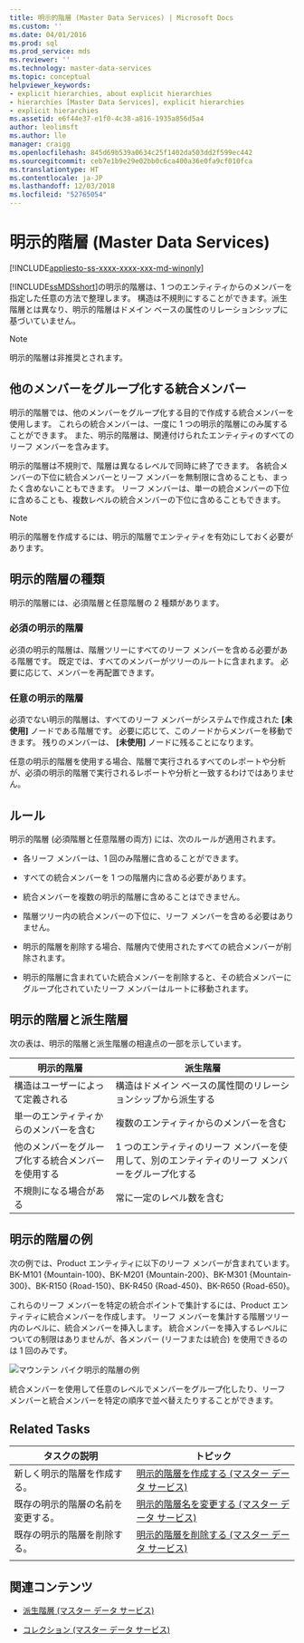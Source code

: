 ```yaml
---
title: 明示的階層 (Master Data Services) | Microsoft Docs
ms.custom: ''
ms.date: 04/01/2016
ms.prod: sql
ms.prod_service: mds
ms.reviewer: ''
ms.technology: master-data-services
ms.topic: conceptual
helpviewer_keywords:
- explicit hierarchies, about explicit hierarchies
- hierarchies [Master Data Services], explicit hierarchies
- explicit hierarchies
ms.assetid: e6f44e37-e1f0-4c38-a816-1935a856d5a4
author: leolimsft
ms.author: lle
manager: craigg
ms.openlocfilehash: 845d69b539a0634c25f1402da503dd2f599ec442
ms.sourcegitcommit: ceb7e1b9e29e02bb0c6ca400a36e0fa9cf010fca
ms.translationtype: HT
ms.contentlocale: ja-JP
ms.lasthandoff: 12/03/2018
ms.locfileid: "52765054"
---
```

# <a name="explicit-hierarchies-master-data-services"></a>明示的階層 (Master Data Services)

[!INCLUDE[appliesto-ss-xxxx-xxxx-xxx-md-winonly](../includes/appliesto-ss-xxxx-xxxx-xxx-md-winonly.md)]

  [!INCLUDE[ssMDSshort](../includes/ssmdsshort-md.md)]の明示的階層は、1 つのエンティティからのメンバーを指定した任意の方法で整理します。 構造は不規則にすることができます。派生階層とは異なり、明示的階層はドメイン ベースの属性のリレーションシップに基づいていません。  
  
> [!NOTE]  
>  明示的階層は非推奨とされます。  
  
## <a name="consolidated-members-group-other-members"></a>他のメンバーをグループ化する統合メンバー  
 明示的階層では、他のメンバーをグループ化する目的で作成する統合メンバーを使用します。 これらの統合メンバーは、一度に 1 つの明示的階層にのみ属することができます。 また、明示的階層は、関連付けられたエンティティのすべてのリーフ メンバーを含みます。  
  
 明示的階層は不規則で、階層は異なるレベルで同時に終了できます。 各統合メンバーの下位に統合メンバーとリーフ メンバーを無制限に含めることも、まったく含めないこともできます。 リーフ メンバーは、単一の統合メンバーの下位に含めることも、複数レベルの統合メンバーの下位に含めることもできます。  
  
> [!NOTE]  
>  明示的階層を作成するには、明示的階層でエンティティを有効にしておく必要があります。  
  
## <a name="types-of-explicit-hierarchies"></a>明示的階層の種類  
 明示的階層には、必須階層と任意階層の 2 種類があります。  
  
### <a name="mandatory-explicit-hierarchy"></a>必須の明示的階層  
 必須の明示的階層は、階層ツリーにすべてのリーフ メンバーを含める必要がある階層です。 既定では、すべてのメンバーがツリーのルートに含まれます。 必要に応じて、メンバーを再配置できます。  
  
### <a name="non-mandatory-explicit-hierarchy"></a>任意の明示的階層  
 必須でない明示的階層は、すべてのリーフ メンバーがシステムで作成された **[未使用]** ノードである階層です。 必要に応じて、このノードからメンバーを移動できます。 残りのメンバーは、 **[未使用]** ノードに残ることになります。  
  
 任意の明示的階層を使用する場合、階層で実行されるすべてのレポートや分析が、必須の明示的階層で実行されるレポートや分析と一致するわけではありません。  
  
## <a name="rules"></a>ルール  
 明示的階層 (必須階層と任意階層の両方) には、次のルールが適用されます。  
  
-   各リーフ メンバーは、1 回のみ階層に含めることができます。  
  
-   すべての統合メンバーを 1 つの階層内に含める必要があります。  
  
-   統合メンバーを複数の明示的階層に含めることはできません。  
  
-   階層ツリー内の統合メンバーの下位に、リーフ メンバーを含める必要はありません。  
  
-   明示的階層を削除する場合、階層内で使用されたすべての統合メンバーが削除されます。  
  
-   明示的階層に含まれていた統合メンバーを削除すると、その統合メンバーにグループ化されていたリーフ メンバーはルートに移動されます。  
  
## <a name="explicit-hierarchies-versus-derived-hierarchies"></a>明示的階層と派生階層  
 次の表は、明示的階層と派生階層の相違点の一部を示しています。  
  
|明示的階層|派生階層|  
|--------------------------|-------------------------|  
|構造はユーザーによって定義される|構造はドメイン ベースの属性間のリレーションシップから派生する|  
|単一のエンティティからのメンバーを含む|複数のエンティティからのメンバーを含む|  
|他のメンバーをグループ化する統合メンバーを使用する|1 つのエンティティのリーフ メンバーを使用して、別のエンティティのリーフ メンバーをグループ化する|  
|不規則になる場合がある|常に一定のレベル数を含む|  
  
## <a name="explicit-hierarchy-example"></a>明示的階層の例  
 次の例では、Product エンティティに以下のリーフ メンバーが含まれています。BK-M101 {Mountain-100}、BK-M201 {Mountain-200}、BK-M301 {Mountain-300}、BK-R150 {Road-150}、BK-R450 {Road-450}、BK-R650 {Road-650}。  
  
 これらのリーフ メンバーを特定の統合ポイントで集計するには、Product エンティティに統合メンバーを作成します。 リーフ メンバーを集計する階層ツリー内のレベルに、統合メンバーを挿入します。 統合メンバーを挿入するレベルについての制限はありませんが、各メンバー (リーフまたは統合) を使用できるのは 1 回のみです。  
  
 ![マウンテン バイク明示的階層の例](../master-data-services/media/mds-conc-explicit-hierarchy.gif "マウンテン バイク明示的階層の例")  
  
 統合メンバーを使用して任意のレベルでメンバーをグループ化したり、リーフ メンバーと統合メンバーを特定の順序で並べ替えたりすることができます。  
  
## <a name="related-tasks"></a>Related Tasks  
  
|タスクの説明|トピック|  
|----------------------|-----------|  
|新しく明示的階層を作成する。|[明示的階層を作成する (マスター データ サービス)](../master-data-services/create-an-explicit-hierarchy-master-data-services.md)|  
|既存の明示的階層の名前を変更する。|[明示的階層名を変更する (マスター データ サービス)](../master-data-services/change-an-explicit-hierarchy-name-master-data-services.md)|  
|既存の明示的階層を削除する。|[明示的階層を削除する (マスター データ サービス)](../master-data-services/delete-an-explicit-hierarchy-master-data-services.md)|  
|||  
  
## <a name="related-content"></a>関連コンテンツ  
  
-   [派生階層 (マスター データ サービス)](../master-data-services/derived-hierarchies-master-data-services.md)  
  
-   [コレクション (マスター データ サービス)](../master-data-services/collections-master-data-services.md)  
  
  
